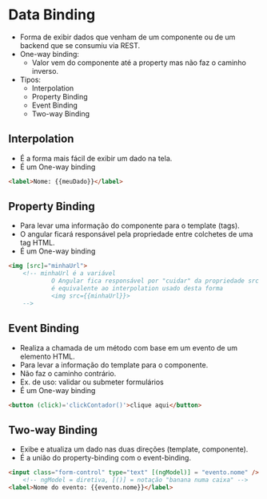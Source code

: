 # Data Binding

- Forma de exibir dados que venham de um componente ou de um backend que se consumiu via REST.
- One-way binding: 
    - Valor vem do componente até a property mas não faz o caminho inverso.
- Tipos:
    - Interpolation 
    - Property Binding
    - Event Binding
    - Two-way Binding

## Interpolation

- É a forma mais fácil de exibir um dado na tela.
- É um One-way binding

~~~html
<label>Nome: {{meuDado}}</label>
~~~

## Property Binding

- Para levar uma informação do componente para o template (tags).
- O angular ficará responsável pela propriedade entre colchetes de uma tag HTML.
- É um One-way binding

~~~html
<img [src]="minhaUrl"> 
    <!-- minhaUrl é a variável 
            O Angular fica responsável por "cuidar" da propriedade src do elemento img
            é equivalente ao interpolation usado desta forma
            <img src={{minhaUrl}}>
    -->
~~~

## Event Binding

- Realiza a chamada de um método com base em um evento de um elemento HTML.
- Para levar a informação do template para o componente.
- Não faz o caminho contrário.
- Ex. de uso: validar ou submeter formulários
- É um One-way binding

~~~html
<button (click)='clickContador()'>clique aqui</button>
~~~

## Two-way Binding

- Exibe e atualiza um dado nas duas direções (template, componente).
- É a união do property-binding com o event-binding.

~~~html
<input class="form-control" type="text" [(ngModel)] = "evento.nome" /> 
    <!-- ngModel = diretiva, [()] = notação "banana numa caixa" -->
<label>Nome do evento: {{evento.nome}}</label>
~~~
